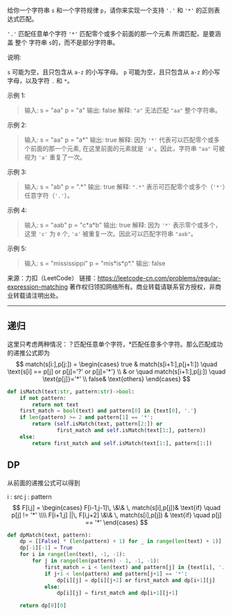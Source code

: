 给你一个字符串 `s` 和一个字符规律 `p`，请你来实现一个支持 `'.'` 和 `'*'` 的正则表达式匹配。

`'.'` 匹配任意单个字符
`'*'` 匹配零个或多个前面的那一个元素
所谓匹配，是要涵盖 整个 字符串 `s`的，而不是部分字符串。

说明:

`s` 可能为空，且只包含从 `a-z` 的小写字母。
`p` 可能为空，且只包含从 `a-z` 的小写字母，以及字符 `.` 和 `*`。

示例 1:

>输入:
s = "aa"
p = "a"
输出: false
解释: `"a"` 无法匹配 `"aa"` 整个字符串。

示例 2:

>输入:
s = "aa"
p = "a*"
输出: true
解释: 因为 `'*'` 代表可以匹配零个或多个前面的那一个元素, 在这里前面的元素就是 `'a'`。因此，字符串 `"aa"` 可被视为 `'a'` 重复了一次。

示例 3:

>输入:
s = "ab"
p = ".*"
输出: true
解释: `".*"` 表示可匹配零个或多个（`'*'`）任意字符（`'.'`）。

示例 4:

>输入:
s = "aab"
p = "c\*a\*b"
输出: true
解释: 因为 `'*'` 表示零个或多个，这里 `'c'` 为 `0` 个, `'a'` 被重复一次。因此可以匹配字符串 `"aab"`。

示例 5:

>输入:
s = "mississippi"
p = "mis\*is\*p\*."
输出: false

来源：力扣（LeetCode）
链接：https://leetcode-cn.com/problems/regular-expression-matching
著作权归领扣网络所有。商业转载请联系官方授权，非商业转载请注明出处。

---

## 递归

这里只考虑两种情况：？匹配任意单个字符，\*匹配任意多个字符。那么匹配成功的递推公式即为
$$
match(s[i:],p[j:]) =
\begin{cases}
true &
match(s[i+1:],p[j+1:]) \quad \text{s[i] == p[j] or p[j]='?' or p[j]='*'} \\
& or \quad match(s[i+1:],p[j:]) \quad \text{p[j]}='*' \\
false& \text{others}
\end{cases}
$$

```python
def isMatch(text:str, pattern:str)->bool:
    if not pattern:
        return not text
    first_match = bool(text) and pattern[0] in {text[0], '.'}
    if len(pattern) >= 2 and pattern[1] == '*':
        return (self.isMatch(text, pattern[2:]) or
                first_match and self.isMatch(text[1:], pattern))
    else:
        return first_match and self.isMatch(text[1:], pattern[1:])

```

## DP
从前面的递推公式可以得到

i : src
j : pattern
$$
F[i,j] =
\begin{cases}
    F[i-1,j-1]\, \&\& \, match(s[i],p[j])&  \text{if} \quad p[j] !=  '*' \\\\
    F[i+1,j]  ||\, F[i,j+2] \&\& \, match(s[i],p[j])  &  \text{if}  \quad p[j] ==  '*'
\end{cases}
$$
```python
def dpMatch(text, pattern):
    dp = [[False] * (len(pattern) + 1) for _ in range(len(text) + 1)]
    dp[-1][-1] = True
    for i in range(len(text), -1, -1):
        for j in range(len(pattern) - 1, -1, -1):
            first_match = i < len(text) and pattern[j] in {text[i], '.'}
            if j+1 < len(pattern) and pattern[j+1] == '*':
                dp[i][j] = dp[i][j+2] or first_match and dp[i+1][j]
            else:
                dp[i][j] = first_match and dp[i+1][j+1]

    return dp[0][0]
```
